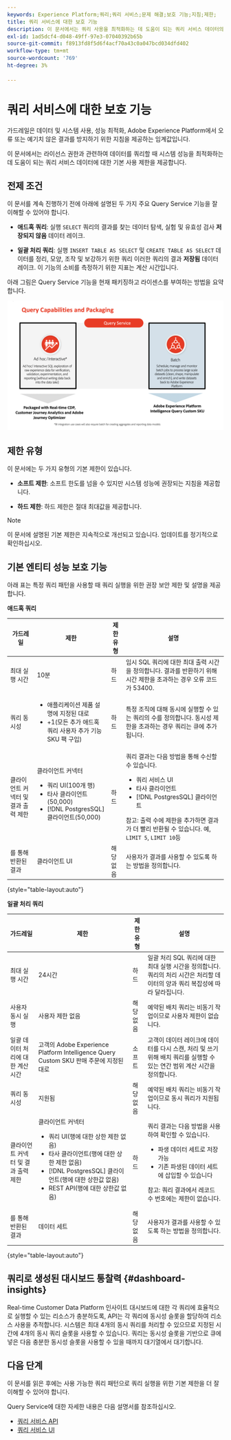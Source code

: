 ```yaml
---
keywords: Experience Platform;쿼리;쿼리 서비스;문제 해결;보호 기능;지침;제한;
title: 쿼리 서비스에 대한 보호 기능
description: 이 문서에서는 쿼리 사용을 최적화하는 데 도움이 되는 쿼리 서비스 데이터의 사용 제한에 대한 정보를 제공합니다.
exl-id: 1ad5dcf4-d048-49ff-97e3-07040392b65b
source-git-commit: f8913fd8f5d6f4acf70a43c0a047bcd034dfd402
workflow-type: tm+mt
source-wordcount: '769'
ht-degree: 3%

---
```


# 쿼리 서비스에 대한 보호 기능

가드레일은 데이터 및 시스템 사용, 성능 최적화, Adobe Experience Platform에서 오류 또는 예기치 않은 결과를 방지하기 위한 지침을 제공하는 임계값입니다.

이 문서에서는 라이선스 권한과 관련하여 데이터를 쿼리할 때 시스템 성능을 최적화하는 데 도움이 되는 쿼리 서비스 데이터에 대한 기본 사용 제한을 제공합니다.

## 전제 조건

이 문서를 계속 진행하기 전에 아래에 설명된 두 가지 주요 Query Service 기능을 잘 이해할 수 있어야 합니다.

* **애드혹 쿼리**: 실행 `SELECT` 쿼리의 결과를 찾는 데이터 탐색, 실험 및 유효성 검사 **저장되지 않음** 데이터 레이크.

* **일괄 처리 쿼리**: 실행 `INSERT TABLE AS SELECT` 및 `CREATE TABLE AS SELECT` 데이터를 정리, 모양, 조작 및 보강하기 위한 쿼리 이러한 쿼리의 결과 **저장됨** 데이터 레이크. 이 기능의 소비를 측정하기 위한 지표는 계산 시간입니다.

아래 그림은 Query Service 기능을 현재 패키징하고 라이센스를 부여하는 방법을 요약합니다.

![라이센스와 관련된 Query Service 기능의 배포 및 패키징을 설명하는 다이어그램입니다.](./images/guardrails/query-capabilities.png)

## 제한 유형

이 문서에는 두 가지 유형의 기본 제한이 있습니다.

* **소프트 제한**: 소프트 한도를 넘을 수 있지만 시스템 성능에 권장되는 지침을 제공합니다.

* **하드 제한**: 하드 제한은 절대 최대값을 제공합니다.

>[!NOTE]
>
>이 문서에 설명된 기본 제한은 지속적으로 개선되고 있습니다. 업데이트를 정기적으로 확인하십시오.

## 기본 엔티티 성능 보호 기능

아래 표는 특정 쿼리 패턴을 사용할 때 쿼리 실행을 위한 권장 보안 제한 및 설명을 제공합니다.

**애드혹 쿼리**

| **가드레일** | **제한** | **제한 유형** | **설명** |
|---|---|---|---|
| 최대 실행 시간 | 10분 | 하드 | 임시 SQL 쿼리에 대한 최대 출력 시간을 정의합니다. 결과를 반환하기 위해 시간 제한을 초과하는 경우 오류 코드가 53400. |
| 쿼리 동시성 | <ul><li>애플리케이션 제품 설명에 지정된 대로</li><li>+1(모든 추가 애드혹 쿼리 사용자 추가 기능 SKU 팩 구입)</li></ul> | 하드 | 특정 조직에 대해 동시에 실행할 수 있는 쿼리의 수를 정의합니다. 동시성 제한을 초과하는 경우 쿼리는 큐에 추가됩니다. |
| 클라이언트 커넥터 및 결과 출력 제한 | 클라이언트 커넥터<ul><li>쿼리 UI(100개 행)</li><li>타사 클라이언트(50,000)</li><li>[!DNL PostgresSQL] 클라이언트(50,000)</li></ul> | 하드 | 쿼리 결과는 다음 방법을 통해 수신할 수 있습니다.<ul><li>쿼리 서비스 UI</li><li>타사 클라이언트</li><li>[!DNL PostgresSQL] 클라이언트</li></ul>참고: 출력 수에 제한을 추가하면 결과가 더 빨리 반환될 수 있습니다. 예, `LIMIT 5`, `LIMIT 10`등 |
| 를 통해 반환된 결과 | 클라이언트 UI | 해당 없음 | 사용자가 결과를 사용할 수 있도록 하는 방법을 정의합니다. |

{style=&quot;table-layout:auto&quot;}

**일괄 처리 쿼리**

| **가드레일** | **제한** | **제한 유형** | **설명** |
|---|---|---|---|
| 최대 실행 시간 | 24시간 | 하드 | 일괄 처리 SQL 쿼리에 대한 최대 실행 시간을 정의합니다.<br>쿼리의 처리 시간은 처리할 데이터의 양과 쿼리 복잡성에 따라 달라집니다. |
| 사용자 동시 실행 | 사용자 제한 없음 | 해당 없음 | 예약된 배치 쿼리는 비동기 작업이므로 사용자 제한이 없습니다. |
| 일괄 데이터 처리에 대한 계산 시간 | 고객의 Adobe Experience Platform Intelligence Query Custom SKU 판매 주문에 지정된 대로 | 소프트 | 고객이 데이터 레이크에 데이터를 다시 스캔, 처리 및 쓰기 위해 배치 쿼리를 실행할 수 있는 연간 범위 계산 시간을 정의합니다. |
| 쿼리 동시성 | 지원됨 | 해당 없음 | 예약된 배치 쿼리는 비동기 작업이므로 동시 쿼리가 지원됩니다. |
| 클라이언트 커넥터 및 결과 출력 제한 | 클라이언트 커넥터<ul><li>쿼리 UI(행에 대한 상한 제한 없음)</li><li>타사 클라이언트(행에 대한 상한 제한 없음)</li><li>[!DNL PostgresSQL] 클라이언트(행에 대한 상한값 없음)</li><li>REST API(행에 대한 상한값 없음)</li></ul> | 하드 | 쿼리 결과는 다음 방법을 사용하여 확인할 수 있습니다.<ul><li>파생 데이터 세트로 저장 가능</li><li>기존 파생된 데이터 세트에 삽입할 수 있습니다</li></ul>참고: 쿼리 결과에서 레코드 수 번호에는 제한이 없습니다. |
| 를 통해 반환된 결과 | 데이터 세트 | 해당 없음 | 사용자가 결과를 사용할 수 있도록 하는 방법을 정의합니다. |

{style=&quot;table-layout:auto&quot;}

## 쿼리로 생성된 대시보드 통찰력 {#dashboard-insights}

Real-time Customer Data Platform 인사이트 대시보드에 대한 각 쿼리에 효율적으로 실행할 수 있는 리소스가 충분하도록, API는 각 쿼리에 동시성 슬롯을 할당하여 리소스 사용을 추적합니다. 시스템은 최대 4개의 동시 쿼리를 처리할 수 있으므로 지정된 시간에 4개의 동시 쿼리 슬롯을 사용할 수 있습니다. 쿼리는 동시성 슬롯을 기반으로 큐에 넣은 다음 충분한 동시성 슬롯을 사용할 수 있을 때까지 대기열에서 대기합니다.

## 다음 단계

이 문서를 읽은 후에는 사용 가능한 쿼리 패턴으로 쿼리 실행을 위한 기본 제한을 더 잘 이해할 수 있어야 합니다.

Query Service에 대한 자세한 내용은 다음 설명서를 참조하십시오.

* [쿼리 서비스 API](./api/getting-started.md)
* [쿼리 서비스 UI](./ui/overview.md)
